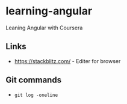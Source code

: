 # learning-angular
Leaning Angular with Coursera

## Links
- https://stackblitz.com/ - Editer for browser

## Git commands
- ```git log -oneline```

